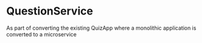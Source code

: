 # QuestionService
As part of converting the existing QuizApp where a monolithic application is converted to a microservice

